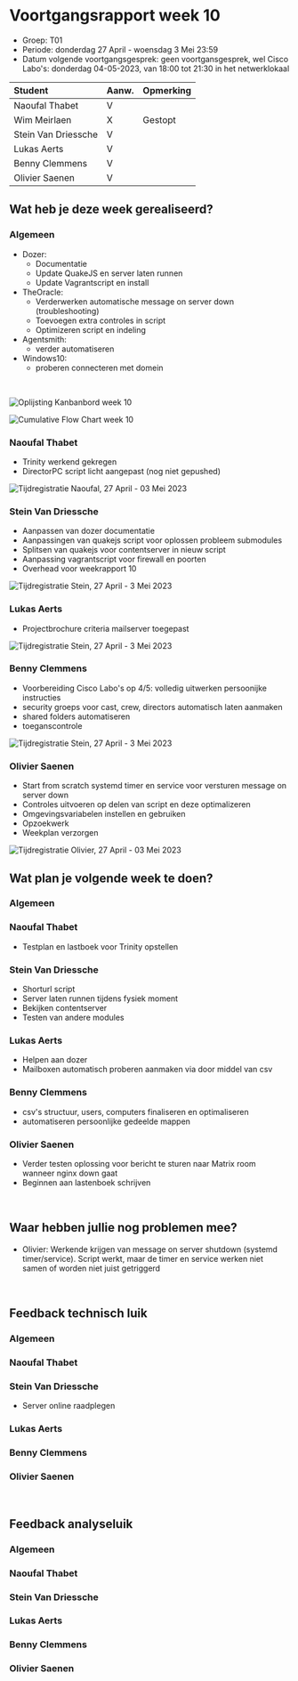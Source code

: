 # Voortgangsrapport week 10

- Groep: T01
- Periode: donderdag 27 April - woensdag 3 Mei 23:59
- Datum volgende voortgangsgesprek: geen voortgansgesprek, wel Cisco Labo's: donderdag 04-05-2023, van 18:00 tot 21:30 in het netwerklokaal

| Student             | Aanw. | Opmerking |
| :------------------ | :---- | :-------- |
| Naoufal Thabet      | V     |           |
| Wim Meirlaen        | X     | Gestopt   |
| Stein Van Driessche | V     |           |
| Lukas Aerts         | V     |           |
| Benny Clemmens      | V     |           |
| Olivier Saenen      | V     |           |

## Wat heb je deze week gerealiseerd?

### Algemeen

- Dozer:
  - Documentatie
  - Update QuakeJS en server laten runnen
  - Update Vagrantscript en install
- TheOracle:
  - Verderwerken automatische message on server down (troubleshooting)
  - Toevoegen extra controles in script
  - Optimizeren script en indeling
- Agentsmith:
  - verder automatiseren
- Windows10:
  - proberen connecteren met domein

&nbsp;

![Oplijsting Kanbanbord week 10](/weekrapport/img/weekrapporten/week-10/kanbanweek10.PNG)

![Cumulative Flow Chart week 10](/weekrapport/img/weekrapporten/week-10/cumulative-flow-week10.PNG)

### Naoufal Thabet

- Trinity werkend gekregen
- DirectorPC script licht aangepast (nog niet gepushed)

![Tijdregistratie Naoufal, 27 April - 03 Mei 2023](/weekrapport/img/timesheets/week-10/Naoufal_10_Timesheet.png)

### Stein Van Driessche

- Aanpassen van dozer documentatie
- Aanpassingen van quakejs script voor oplossen probleem submodules
- Splitsen van quakejs voor contentserver in nieuw script
- Aanpassing vagrantscript voor firewall en poorten
- Overhead voor weekrapport 10

![Tijdregistratie Stein, 27 April - 3 Mei 2023](/weekrapport/img/timesheets/week-10/Stein_10_Timesheet.PNG)

### Lukas Aerts

- Projectbrochure criteria mailserver toegepast

![Tijdregistratie Stein, 27 April - 3 Mei 2023](/weekrapport/img/timesheets/week-10/Lukas_10_Timesheet.PNG)

### Benny Clemmens

- Voorbereiding Cisco Labo's op 4/5: volledig uitwerken persoonijke instructies
- security groeps voor cast, crew, directors automatisch laten aanmaken
- shared folders automatiseren
- toeganscontrole

![Tijdregistratie Stein, 27 April - 3 Mei 2023](/weekrapport/img/timesheets/week-10/Benny_10_Timesheet.PNG)

### Olivier Saenen

- Start from scratch systemd timer en service voor versturen message on server down
- Controles uitvoeren op delen van script en deze optimalizeren
- Omgevingsvariabelen instellen en gebruiken
- Opzoekwerk
- Weekplan verzorgen

![Tijdregistratie Olivier, 27 April - 03 Mei 2023](/weekrapport/img/timesheets/week-10/Olivier_10_Timesheet.PNG)

## Wat plan je volgende week te doen?

### Algemeen

### Naoufal Thabet

- Testplan en lastboek voor Trinity opstellen

### Stein Van Driessche

- Shorturl script
- Server laten runnen tijdens fysiek moment
- Bekijken contentserver
- Testen van andere modules

### Lukas Aerts

- Helpen aan dozer
- Mailboxen automatisch proberen aanmaken via door middel van csv

### Benny Clemmens

- csv's structuur, users, computers finaliseren en optimaliseren
- automatiseren persoonlijke gedeelde mappen

### Olivier Saenen

- Verder testen oplossing voor bericht te sturen naar Matrix room wanneer nginx down gaat
- Beginnen aan lastenboek schrijven

&nbsp;

## Waar hebben jullie nog problemen mee?

- Olivier: Werkende krijgen van message on server shutdown (systemd timer/service). Script werkt, maar de timer en service werken niet samen of worden niet juist getriggerd

&nbsp;

## Feedback technisch luik

### Algemeen

### Naoufal Thabet

### Stein Van Driessche

- Server online raadplegen

### Lukas Aerts

### Benny Clemmens

### Olivier Saenen

&nbsp;

## Feedback analyseluik

### Algemeen

### Naoufal Thabet

### Stein Van Driessche

### Lukas Aerts

### Benny Clemmens

### Olivier Saenen
